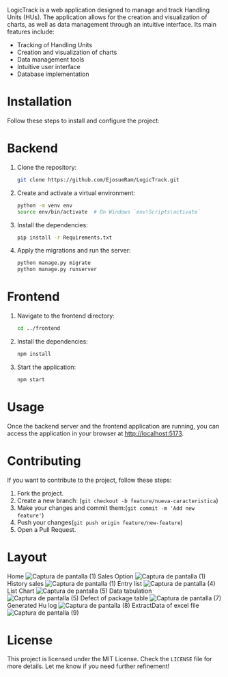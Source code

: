 LogicTrack is a web application designed to manage and track Handling Units (HUs). The application allows for the creation and visualization of charts, as well as data management through an intuitive interface. Its main features include:
- Tracking of Handling Units
- Creation and visualization of charts
- Data management tools
- Intuitive user interface
- Database implementation
# Installation
Follow these steps to install and configure the project:
# Backend
1. Clone the repository:
    ```bash
    git clone https://github.com/EjosueRam/LogicTrack.git
    ```

2. Create and activate a virtual environment:
    ```bash
    python -m venv env
    source env/bin/activate  # On Windows `env\Scripts\activate`
    ```

3. Install the dependencies:
    ```bash
    pip install -r Requirements.txt
    ```

4.  Apply the migrations and run the server:
    ```bash
    python manage.py migrate
    python manage.py runserver
    ```

# Frontend
1. Navigate to the frontend directory:
    ```bash
    cd ../frontend
    ```

2.  Install the dependencies:
    ```bash
    npm install
    ```

3. Start the application:
    ```bash
    npm start
    ```

# Usage
Once the backend server and the frontend application are running, you can access the application in your browser at [http://localhost:5173]().
# Contributing
If you want to contribute to the project, follow these steps:
1. Fork the project.
2. Create a new branch: (`git checkout -b feature/nueva-caracteristica`)
3. Make your changes and commit them:(`git commit -m 'Add new feature'`)
4. Push your changes(`git push origin feature/new-feature`)
1. Open a Pull Request.
# Layout
Home
![Captura de pantalla (1)](https://github.com/user-attachments/assets/3ece2467-28ce-4d14-8080-7ad695256b57)
Sales Option
![Captura de pantalla (1)](https://github.com/user-attachments/assets/9941ddd3-aa9c-427e-bdb6-4ab8fcb27f03)
History sales
![Captura de pantalla (1)](https://github.com/user-attachments/assets/d565f270-f8b8-4802-867f-5c716f37a99e)
Entry list
![Captura de pantalla (4)](https://github.com/user-attachments/assets/8d0f89be-2567-4b36-a020-9841ba1f3c4a)
List Chart
![Captura de pantalla (5)](https://github.com/user-attachments/assets/aa64db07-1d3e-4c08-8973-59453b07a40e)
Data tabulation
![Captura de pantalla (5)](https://github.com/user-attachments/assets/85ff09a5-4078-4ddc-b5f7-c1461586e961)
Defect of package table 
![Captura de pantalla (7)](https://github.com/user-attachments/assets/522a37eb-3eba-4d5f-82e8-caf3e0e5d07e)
Generated Hu log
![Captura de pantalla (8)](https://github.com/user-attachments/assets/86306220-f2f7-4cac-b761-6b256c713ac4)
ExtractData of excel file
![Captura de pantalla (9)](https://github.com/user-attachments/assets/29deebab-2f72-419a-b509-44def024bfd4)

# License
This project is licensed under the MIT License. Check the `LICENSE` file for more details.
Let me know if you need further refinement!
